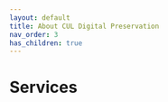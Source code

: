 ```yaml
---
layout: default
title: About CUL Digital Preservation
nav_order: 3
has_children: true
---
```


# Services
